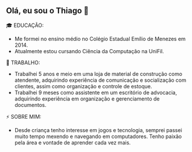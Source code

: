 ## Olá, eu sou o Thiago 👋

🎓 EDUCAÇÃO:
- Me formei no ensino médio no Colégio Estadual Emílio de Menezes em 2014.
- Atualmente estou cursando Ciência da Computação na UniFil.

💼 TRABALHO:
- Trabalhei 5 anos e meio em uma loja de material de construção como atendente, adquirindo experiência de comunicação e socialização com clientes, assim como organização e controle de estoque.
- Trabalhei 9 meses como assistente em um escritório de advocacia, adquirindo experiência em organização e gerenciamento de documentos.

⚡ SOBRE MIM:
- Desde criança tenho interesse em jogos e tecnologia, semprei passei muito tempo mexendo e navegando em computadores. Tenho paixão pela área e vontade de aprender cada vez mais.
<!--
**thiagogoldin/thiagogoldin** is a ✨ _special_ ✨ repository because its `README.md` (this file) appears on your GitHub profile.



- 🔭 I’m currently working on ...
- 🌱 I’m currently learning ...
- 👯 I’m looking to collaborate on ...
- 🤔 I’m looking for help with ...
- 💬 Ask me about ...
- 📫 How to reach me: ...
- 😄 Pronouns: ...
- ⚡ Fun fact: ...
-->
